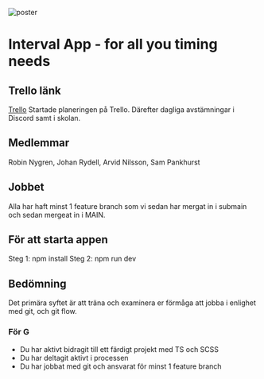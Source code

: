 ![poster](./poster.png)
# Interval App - for all you timing needs

## Trello länk
[Trello](https://trello.com/b/Y5ELIsYm/timerprojekt)
Startade planeringen på Trello. Därefter dagliga avstämningar i Discord samt i skolan.

## Medlemmar
Robin Nygren, Johan Rydell, Arvid Nilsson, Sam Pankhurst

## Jobbet
Alla har haft minst 1 feature branch som vi sedan har mergat in i submain och sedan mergeat in i MAIN.

## För att starta appen
Steg 1: npm install
Steg 2: npm run dev

## Bedömning
Det primära syftet är att träna och examinera er förmåga att jobba i enlighet med git, och git flow.

### För G
- Du har aktivt bidragit till ett färdigt projekt med TS och SCSS
- Du har deltagit aktivt i processen
- Du har jobbat med git och ansvarat för minst 1 feature branch

